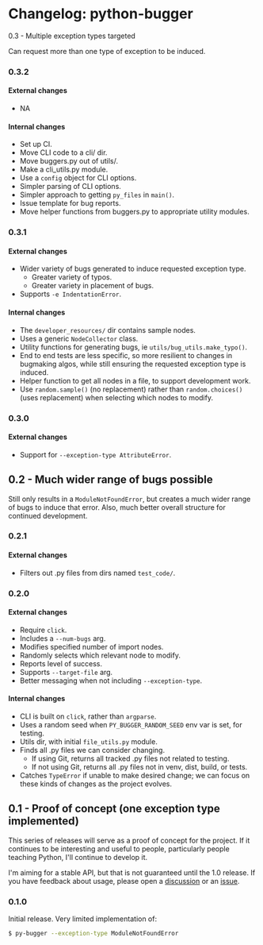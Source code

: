 Changelog: python-bugger
===

0.3 - Multiple exception types targeted

Can request more than one type of exception to be induced.

### 0.3.2

#### External changes

- NA

#### Internal changes

- Set up CI.
- Move CLI code to a cli/ dir.
- Move buggers.py out of utils/.
- Make a cli_utils.py module.
- Use a `config` object for CLI options.
- Simpler parsing of CLI options.
- Simpler approach to getting `py_files` in `main()`.
- Issue template for bug reports.
- Move helper functions from buggers.py to appropriate utility modules.

### 0.3.1

#### External changes

- Wider variety of bugs generated to induce requested exception type.
    - Greater variety of typos.
    - Greater variety in placement of bugs.
- Supports `-e IndentationError`.

#### Internal changes

- The `developer_resources/` dir contains sample nodes.
- Uses a generic `NodeCollector` class.
- Utility functions for generating bugs, ie `utils/bug_utils.make_typo()`.
- End to end tests are less specific, so more resilient to changes in bugmaking algos, while still ensuring the requested exception type is induced.
- Helper function to get all nodes in a file, to support development work.
- Use `random.sample()` (no replacement) rather than `random.choices()` (uses replacement) when selecting which nodes to modify.

### 0.3.0

#### External changes

- Support for `--exception-type AttributeError`.


0.2 - Much wider range of bugs possible
---

Still only results in a `ModuleNotFoundError`, but creates a much wider range of bugs to induce that error. Also, much better overall structure for continued development.

### 0.2.1

#### External changes

- Filters out .py files from dirs named `test_code/`.

### 0.2.0

#### External changes

- Require `click`.
- Includes a `--num-bugs` arg.
- Modifies specified number of import nodes.
- Randomly selects which relevant node to modify.
- Reports level of success.
- Supports `--target-file` arg.
- Better messaging when not including `--exception-type`.

#### Internal changes

- CLI is built on `click`, rather than `argparse`.
- Uses a random seed when `PY_BUGGER_RANDOM_SEED` env var is set, for testing.
- Utils dir, with initial `file_utils.py` module.
- Finds all .py files we can consider changing.
    - If using Git, returns all tracked .py files not related to testing.
    - If not using Git, returns all .py files not in venv, dist, build, or tests.
- Catches `TypeError` if unable to make desired change; we can focus on these kinds of changes as the project evolves.


0.1 - Proof of concept (one exception type implemented)
---

This series of releases will serve as a proof of concept for the project. If it continues to be interesting and useful to people, particularly people teaching Python, I'll continue to develop it.

I'm aiming for a stable API, but that is not guaranteed until the 1.0 release. If you have feedback about usage, please open a [discussion](https://github.com/ehmatthes/py-bugger/discussions/new/choose) or an [issue](https://github.com/ehmatthes/py-bugger/issues/new/choose).

### 0.1.0

Initial release. Very limited implementation of:

```sh
$ py-bugger --exception-type ModuleNotFoundError
```
